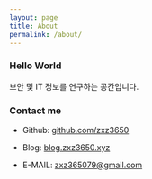 ```yaml
---
layout: page
title: About
permalink: /about/
---
```

### Hello World
보안 및 IT 정보를 연구하는 공간입니다.

### Contact me
* Github: [github.com/zxz3650](github.com/zxz3650)

* Blog: [blog.zxz3650.xyz](blog.zxz3650.xyz)

* E-MAIL: [zxz365079@gmail.com](mailto:zxz365079@gmail.com)
